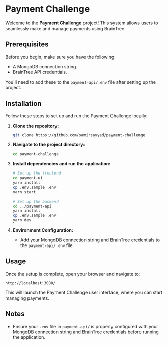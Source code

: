 # Payment Challenge

Welcome to the **Payment Challenge** project! This system allows users to seamlessly make and manage payments using BrainTree.

## Prerequisites

Before you begin, make sure you have the following:

- A MongoDB connection string.
- BrainTree API credentials.

You'll need to add these to the `payment-api/.env` file after setting up the project.

## Installation

Follow these steps to set up and run the Payment Challenge locally:

1. **Clone the repository:**

   ```bash
   git clone https://github.com/samirsayyad/payment-challenge
   ```

2. **Navigate to the project directory:**

   ```bash
   cd payment-challenge
   ```

3. **Install dependencies and run the application:**

   ```bash
   # Set up the frontend
   cd payment-ui
   yarn install
   cp .env.sample .env
   yarn start

   # Set up the backend
   cd ../payment-api
   yarn install
   cp .env.sample .env
   yarn dev
   ```

4. **Environment Configuration:**

   - Add your MongoDB connection string and BrainTree credentials to the `payment-api/.env` file.

## Usage

Once the setup is complete, open your browser and navigate to:

```
http://localhost:3000/
```

This will launch the Payment Challenge user interface, where you can start managing payments.

## Notes

- Ensure your `.env` file in `payment-api/` is properly configured with your MongoDB connection string and BrainTree credentials before running the application.
